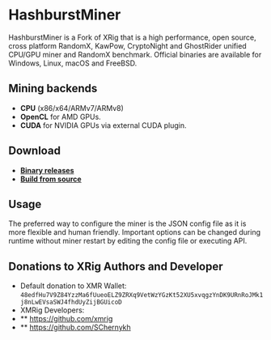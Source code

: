 # HashburstMiner

HashburstMiner is a Fork of XRig that is a high performance, open source, cross platform RandomX, KawPow, CryptoNight and GhostRider unified CPU/GPU miner and RandomX benchmark. Official binaries are available for Windows, Linux, macOS and FreeBSD.

## Mining backends
- **CPU** (x86/x64/ARMv7/ARMv8)
- **OpenCL** for AMD GPUs.
- **CUDA** for NVIDIA GPUs via external CUDA plugin.

## Download
* **[Binary releases](https://github.com/hashburst/HashburstMiner/HashburstMiner/releases)**
* **[Build from source](https://HashburstMiner.com/docs/miner/build)**

## Usage
The preferred way to configure the miner is the JSON config file as it is more flexible and human friendly. Important options can be changed during runtime without miner restart by editing the config file or executing API.

## Donations to XRig Authors and Developer
* Default donation to XMR Wallet: `48edfHu7V9Z84YzzMa6fUueoELZ9ZRXq9VetWzYGzKt52XU5xvqgzYnDK9URnRoJMk1j8nLwEVsaSWJ4fhdUyZijBGUicoD`
* XMRig Developers:
* ** https://github.com/xmrig
* ** https://github.com/SChernykh

